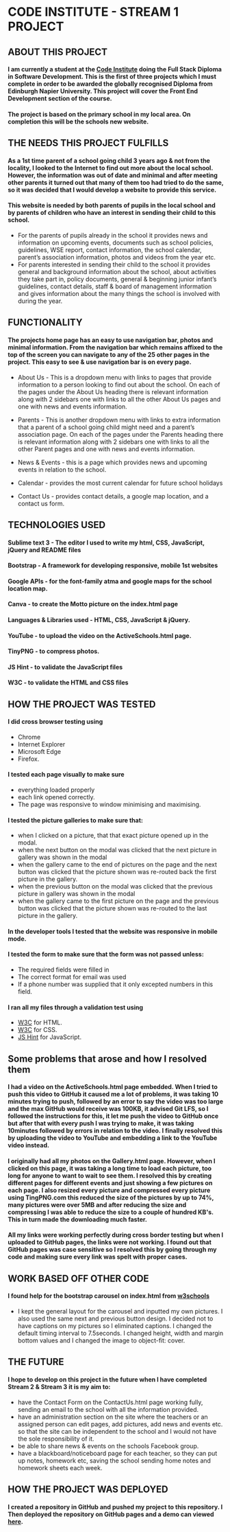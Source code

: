 # CODE INSTITUTE - STREAM 1 PROJECT

## ABOUT THIS PROJECT

#### I am currently a student at the [Code Institute](http://lms.codeinstitute.net/) doing the Full Stack Diploma in Software Development. This is the first of three projects which I must complete in order to be awarded the globally recognised Diploma from Edinburgh Napier University. This project will cover the Front End Development section of the course.
#### The project is based on the primary school in my local area. On completion this will be the schools new website.

## THE NEEDS THIS PROJECT FULFILLS

#### As a 1st time parent of a school going child 3 years ago & not from the locality, I looked to the Internet to find out more about the local school. However, the information was out of date and minimal and after meeting other parents it turned out that many of them too had tried to do the same, so it was decided that I would develop a website to provide this service. 
#### This website is needed by both parents of pupils in the local school and by parents of children who have an interest in sending their child to this school.
- For the parents of pupils already in the school it provides news and information on upcoming events, documents such as school policies, guidelines, WSE report, contact information, the school calendar, parent’s association information, photos and videos from the year etc.
- For parents interested in sending their child to the school it provides general and background information about the school, about activities they take part in, policy documents, general & beginning junior infant’s guidelines, contact details, staff & board of management information and gives information about the many things the school is involved with during the year.

## FUNCTIONALITY

#### The projects home page has an easy to use navigation bar, photos and minimal information. From the navigation bar which remains affixed to the top of the screen you can navigate to any of the 25 other pages in the project. This easy to see & use navigation bar is on every page.

- About Us - This is a dropdown menu with links to pages that provide information to a person looking to find out about the school. On each of the pages under the About Us heading there is relevant information along with 2 sidebars one with links to all the other About Us pages and one with news and events information.

- Parents - This is another dropdown menu with links to extra information that a parent of a school going child might need and a parent’s association page. On each of the pages under the Parents heading there is relevant information along with 2 sidebars one with links to all the other Parent pages and one with news and events information.

- News & Events - this is a page which provides news and upcoming events in relation to the school.

- Calendar - provides the most current calendar for future school holidays

- Contact Us - provides contact details, a google map location, and a contact us form.

## TECHNOLOGIES USED

#### Sublime text 3 - The editor I used to write my html, CSS, JavaScript, jQuery and README files
#### Bootstrap - A framework for developing responsive, mobile 1st websites
#### Google APIs - for the font-family atma and google maps for the school location map.
#### Canva - to create the Motto picture on the index.html page
#### Languages & Libraries used - HTML, CSS, JavaScript & jQuery.
#### YouTube - to upload the video on the ActiveSchools.html page.
#### TinyPNG - to compress photos.
#### JS Hint - to validate the JavaScript files
#### W3C - to validate the HTML and CSS files

## HOW THE PROJECT WAS TESTED

#### I did cross browser testing using 
- Chrome 
- Internet Explorer
- Microsoft Edge
- Firefox. 

#### I tested each page visually to make sure
- everything loaded properly
- each link opened correctly.
- The page was responsive to window minimising and maximising.

#### I tested the picture galleries to make sure that:
- when I clicked on a picture, that that exact picture opened up in the modal.
- when the next button on the modal was clicked that the next picture in gallery was shown in the modal
- when the gallery came to the end of pictures on the page and the next button was clicked that the picture shown was re-routed back the first picture in the gallery.
- when the previous button on the modal was clicked that the previous picture in gallery was shown in the modal
- when the gallery came to the first picture on the page and the previous button was clicked that the picture shown was re-routed to the last picture in the gallery.

#### In the developer tools I tested that the website was responsive in mobile mode.

#### I tested the form to make sure that the form was not passed unless:
- The required fields were filled in
- The correct format for email was used
- If a phone number was supplied that it only excepted numbers in this field.

#### I ran all my files through a validation test using
- [W3C](https://validator.w3.org/) for HTML.
- [W3C](https://jigsaw.w3.org/css-validator/) for CSS.
- [JS Hint](http://jshint.com/) for JavaScript.

## Some problems that arose and how I resolved them
#### I had a video on the ActiveSchools.html page embedded. When I tried to push this video to GitHub it caused me a lot of problems, it was taking 10 minutes trying to push, followed by an error to say the video was too large and the max GitHub would receive was 100KB, it advised Git LFS, so I followed the instructions for this, it let me push the video to GitHub once but after that with every push I was trying to make, it was taking 10minutes followed by errors in relation to the video. I finally resolved this by uploading the video to YouTube and embedding a link to the YouTube video instead.

#### I originally had all my photos on the Gallery.html page. However, when I clicked on this page, it was taking a long time to load each picture, too long for anyone to want to wait to see them. I resolved this by creating different pages for different events and just showing a few pictures on each page. I also resized every picture and compressed every picture using TingPNG.com this reduced the size of the pictures by up to 74%, many pictures were over 5MB and after reducing the size and compressing I was able to reduce the size to a couple of hundred KB's. This in turn made the downloading much faster.

#### All my links were working perfectly during cross border testing but when I uploaded to GitHub pages, the links were not working. I found out that GitHub pages was case sensitive so I resolved this by going through my code and making sure every link was spelt with proper cases.

## WORK BASED OFF OTHER CODE
#### I found help for the bootstrap carousel on index.html from [w3schools](https://www.w3schools.com/bootstrap/bootstrap_carousel.asp)
- I kept the general layout for the carousel and inputted my own pictures. I also used the same next and previous button design. I decided not to have captions on my pictures so I eliminated captions. I changed the default timing interval to 7.5seconds. I changed height, width and margin bottom values and I changed the image to object-fit: cover.

## THE FUTURE
#### I hope to develop on this project in the future when I have completed Stream 2 & Stream 3 it is my aim to:
- have the Contact Form on the ContactUs.html page working fully, sending an email to the school with all the information provided.
- have an administration section on the site where the teachers or an assigned person can edit pages, add pictures, add news and events etc. so that the site can be independent to the school and I would not have the sole responsibility of it.
- be able to share news & events on the schools Facebook group.
- have a blackboard/noticeboard page for each teacher, so they can put up notes, homework etc, saving the school sending home notes and homework sheets each week. 

## HOW THE PROJECT WAS DEPLOYED

#### I created a repository in GitHub and pushed my project to this repository. I Then deployed the repository on GitHub pages and a demo can viewed [here]( https://sarahbarron.github.io/Stream-1-Project/).
